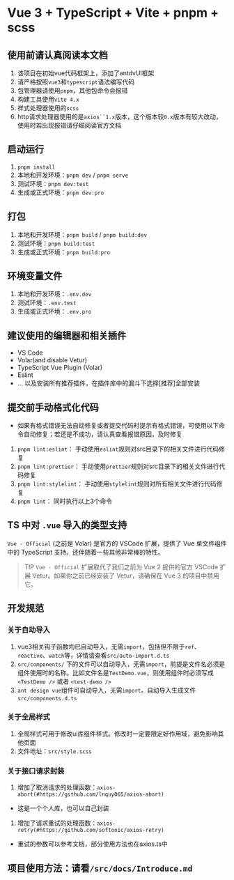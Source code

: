 # Vue 3 + TypeScript + Vite + pnpm + scss

## 使用前请认真阅读本文档

1. 该项目在初始vue代码框架上，添加了antdvUI框架
2. 请严格按照`vue3`和`typescript`语法编写代码
3. 包管理器请使用`pnpm`，其他包命令会报错
4. 构建工具使用`vite 4.x`
5. 样式处理器使用的`scss`
6. http请求处理器使用的是`axios``1.x`版本，这个版本较`0.x`版本有较大改动，使用时若出现报错请仔细阅读官方文档

## 启动运行

1. `pnpm install`
2. 本地和开发环境：`pnpm dev` / `pnpm serve`
3. 测试环境：`pnpm dev:test`
4. 生成或正式环境：`pnpm dev:pro`

## 打包

1. 本地和开发环境：`pnpm build` / `pnpm build:dev`
2. 测试环境：`pnpm build:test`
3. 生成或正式环境：`pnpm build:pro`

## 环境变量文件

1. 本地和开发环境：`.env.dev`
2. 测试环境：`.env.test`
3. 生成或正式环境：`.env.pro`

## 建议使用的编辑器和相关插件

- VS Code
- Volar(and disable Vetur)
- TypeScript Vue Plugin (Volar)
- Eslint
- ... 以及安装所有推荐插件，在插件库中的漏斗下选择[推荐]全部安装

## 提交前手动格式化代码

- 如果有格式错误无法自动修复或者提交代码时提示有格式错误，可使用以下命令自动修复；若还是不成功，请认真查看报错原因，及时修复

1. `pnpm lint:eslint`： 手动使用`eslint`规则对src目录下的相关文件进行代码修复
2. `pnpm lint:prettier`： 手动使用`prettier`规则对src目录下的相关文件进行代码修复
3. `pnpm lint:stylelint`： 手动使用`stylelint`规则对所有相关文件进行代码修复
4. `pnpm lint`： 同时执行以上3个命令

## TS 中对 `.vue` 导入的类型支持

`Vue - Official` (之前是 Volar) 是官方的 VSCode 扩展，提供了 Vue 单文件组件中的 TypeScript 支持，还伴随着一些其他非常棒的特性。
> TIP
> `Vue - Official` 扩展取代了我们之前为 Vue 2 提供的官方 VSCode 扩展 Vetur。如果你之前已经安装了 Vetur，请确保在 Vue 3 的项目中禁用它。

## 开发规范

### 关于自动导入

1. vue3相关钩子函数均已自动导入，无需`import`，包括但不限于`ref`、`reactive`、`watch`等，详情请查看`src/auto-import.d.ts`
2. `src/components/` 下的文件可以自动导入，无需`import`，前提是文件名必须是组件使用时的名称。比如文件名是`TestDemo.vue`，则使用组件时必须写成 `<TestDemo />` 或者 `<test-demo />`
3. `ant design vue`组件可自动导入，无需`import`。自动导入生成文件`src/components.d.ts`

### 关于全局样式

1. 全局样式可用于修改ui库组件样式。修改时一定要限定好作用域，避免影响其他页面
2. 文件地址：`src/style.scss`

### 关于接口请求封装

1. 增加了取消请求的处理函数：`axios-abort(#https://github.com/lnquy065/axios-abort)`

- 这是一个个人库，也可以自己封装

1. 增加了请求重试的处理函数：`axios-retry(#https://github.com/softonic/axios-retry)`

- 重试的参数可以参考文档，部分使用方法也在axios.ts中

## 项目使用方法：请看`/src/docs/Introduce.md`
